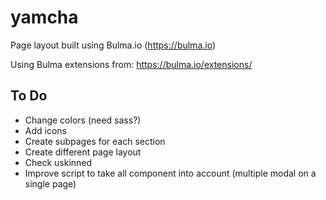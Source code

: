 # yamcha

Page layout built using Bulma.io (https://bulma.io)

Using Bulma extensions from: https://bulma.io/extensions/

## To Do
- Change colors (need sass?)
- Add icons
- Create subpages for each section
- Create different page layout
- Check uskinned
- Improve script to take all component into account (multiple modal on a single page)